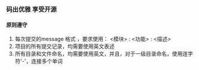 ### 码出优雅 享受开源


#### 原则遵守
1. 每次提交的message 格式 ，要求使用： <模块> : <功能> : <描述> 
2. 项目的所有提交记录，均需要使用英文表述
3. 所有目录和文件命名，均需要使用英文，并且，对于一级目录命名，使用连字符'-'，连接多个单词


